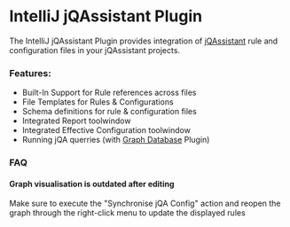 # IntelliJ jQAssistant Plugin

<!-- Don't remove the comments, they are used to extract the description during the build process. -->
<!-- Plugin description -->
The IntelliJ jQAssistant Plugin provides integration of [jQAssistant](https://jqassistant.org/) rule and configuration
files in your jQAssistant projects.

### Features:

- Built-In Support for Rule references across files
- File Templates for Rules & Configurations
- Schema definitions for rule & configuration files
- Integrated Report toolwindow
- Integrated Effective Configuration toolwindow
- Running jQA querries (with [Graph Database](https://plugins.jetbrains.com/plugin/20417-graph-database) Plugin)

### FAQ

#### Graph visualisation is outdated after editing

Make sure to execute the "Synchronise jQA Config" action and reopen the graph through the right-click menu to update the
displayed rules

<!-- Plugin description end -->
